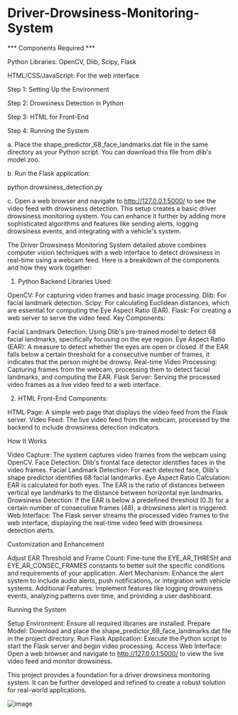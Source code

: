 # Driver-Drowsiness-Monitoring-System



*** Components Required  ***

Python Libraries: OpenCV, Dlib, Scipy, Flask

HTML/CSS/JavaScript: For the web interface



Step 1: Setting Up the Environment

Step 2: Drowsiness Detection in Python

Step 3: HTML for Front-End

Step 4: Running the System

a. Place the shape_predictor_68_face_landmarks.dat file in the same directory as your Python script. You can download this file from dlib's model zoo.

b. Run the Flask application:

python drowsiness_detection.py

c. Open a web browser and navigate to http://127.0.0.1:5000/ to see the video feed with drowsiness detection.
This setup creates a basic driver drowsiness monitoring system. You can enhance it further by adding more sophisticated algorithms and features like sending alerts, logging drowsiness events, and integrating with a vehicle's system.



The Driver Drowsiness Monitoring System detailed above combines computer vision techniques with a web interface to detect drowsiness in real-time using a webcam feed. Here is a breakdown of the components and how they work together:

1. Python Backend
Libraries Used:

OpenCV: For capturing video frames and basic image processing.
Dlib: For facial landmark detection.
Scipy: For calculating Euclidean distances, which are essential for computing the Eye Aspect Ratio (EAR).
Flask: For creating a web server to serve the video feed.
Key Components:

Facial Landmark Detection: Using Dlib's pre-trained model to detect 68 facial landmarks, specifically focusing on the eye region.
Eye Aspect Ratio (EAR): A measure to detect whether the eyes are open or closed. If the EAR falls below a certain threshold for a consecutive number of frames, it indicates that the person might be drowsy.
Real-time Video Processing: Capturing frames from the webcam, processing them to detect facial landmarks, and computing the EAR.
Flask Server: Serving the processed video frames as a live video feed to a web interface.



2. HTML Front-End
Components:

HTML Page: A simple web page that displays the video feed from the Flask server.
Video Feed: The live video feed from the webcam, processed by the backend to include drowsiness detection indicators.


How It Works

Video Capture: The system captures video frames from the webcam using OpenCV.
Face Detection: Dlib's frontal face detector identifies faces in the video frames.
Facial Landmark Detection: For each detected face, Dlib's shape predictor identifies 68 facial landmarks.
Eye Aspect Ratio Calculation: EAR is calculated for both eyes. The EAR is the ratio of distances between vertical eye landmarks to the distance between horizontal eye landmarks.
Drowsiness Detection: If the EAR is below a predefined threshold (0.3) for a certain number of consecutive frames (48), a drowsiness alert is triggered.
Web Interface: The Flask server streams the processed video frames to the web interface, displaying the real-time video feed with drowsiness detection alerts.


Customization and Enhancement

Adjust EAR Threshold and Frame Count: Fine-tune the EYE_AR_THRESH and EYE_AR_CONSEC_FRAMES constants to better suit the specific conditions and requirements of your application.
Alert Mechanism: Enhance the alert system to include audio alerts, push notifications, or integration with vehicle systems.
Additional Features: Implement features like logging drowsiness events, analyzing patterns over time, and providing a user dashboard.


Running the System

Setup Environment: Ensure all required libraries are installed.
Prepare Model: Download and place the shape_predictor_68_face_landmarks.dat file in the project directory.
Run Flask Application: Execute the Python script to start the Flask server and begin video processing.
Access Web Interface: Open a web browser and navigate to http://127.0.0.1:5000/ to view the live video feed and monitor drowsiness.

This project provides a foundation for a driver drowsiness monitoring system. It can be further developed and refined to create a robust solution for real-world applications.



![image](https://github.com/Thejaswini02/Driver-Drowsiness-Monitoring-System/assets/115609807/4eb5400c-cde8-4643-807b-149aa2dbfd69)


